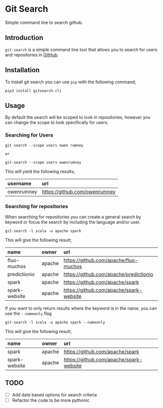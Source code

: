 # Git Search
Simple command line to search github.

## Introduction
`git-search` is a simple command line tool that allows you to search for users and repositories in [GitHub](http://www.github.com).

## Installation
To install git search you can use `pip` with the following command;

```shell
pip3 install gitsearch-cli
```

## Usage
By default the search will be scoped to look in repositories, however you can change the scope to look specifically for users.

### Searching for Users
```shell
git-search --scope users owen rumney

or

git-search --scope users owenrumney
```

This will yield the following results;

| username   | url                           |
|:-----------|:------------------------------|
| owenrumney | https://github.com/owenrumney |

### Searching for repositories
When searching for repositories you can create a general search by keyword or focus the search by including the language and/or user.

```shell
git-search -l scala -u apache spark
```
This will give the following result;

| name          | owner   | url                                     |
|:--------------|:--------|:----------------------------------------|
| fluo-muchos   | apache  | https://github.com/apache/fluo-muchos   |
| predictionio  | apache  | https://github.com/apache/predictionio  |
| spark         | apache  | https://github.com/apache/spark         |
| spark-website | apache  | https://github.com/apache/spark-website |

If you want to only return results where the keyword is in the name, you can use the `--nameonly` flag

```shell
git-search -l scala -u apache spark --nameonly
```
This will give the following result;

| name          | owner   | url                                     |
|:--------------|:--------|:----------------------------------------|
| spark         | apache  | https://github.com/apache/spark         |
| spark-website | apache  | https://github.com/apache/spark-website |

## TODO
- [ ] Add date based options for search criteria
- [ ] Refactor the code to be more pythonic